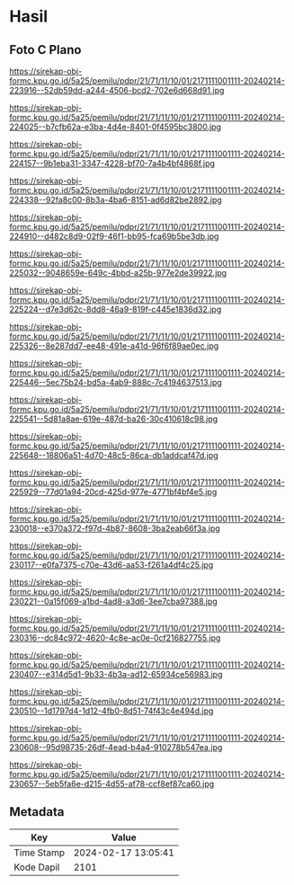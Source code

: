 # Hasil

## Foto C Plano

https://sirekap-obj-formc.kpu.go.id/5a25/pemilu/pdpr/21/71/11/10/01/2171111001111-20240214-223916--52db59dd-a244-4506-bcd2-702e6d668d91.jpg

https://sirekap-obj-formc.kpu.go.id/5a25/pemilu/pdpr/21/71/11/10/01/2171111001111-20240214-224025--b7cfb62a-e3ba-4d4e-8401-0f4595bc3800.jpg

https://sirekap-obj-formc.kpu.go.id/5a25/pemilu/pdpr/21/71/11/10/01/2171111001111-20240214-224157--9b1eba31-3347-4228-bf70-7a4b4bf4868f.jpg

https://sirekap-obj-formc.kpu.go.id/5a25/pemilu/pdpr/21/71/11/10/01/2171111001111-20240214-224338--92fa8c00-8b3a-4ba6-8151-ad6d82be2892.jpg

https://sirekap-obj-formc.kpu.go.id/5a25/pemilu/pdpr/21/71/11/10/01/2171111001111-20240214-224910--d482c8d9-02f9-46f1-bb95-fca69b5be3db.jpg

https://sirekap-obj-formc.kpu.go.id/5a25/pemilu/pdpr/21/71/11/10/01/2171111001111-20240214-225032--9048659e-649c-4bbd-a25b-977e2de39922.jpg

https://sirekap-obj-formc.kpu.go.id/5a25/pemilu/pdpr/21/71/11/10/01/2171111001111-20240214-225224--d7e3d62c-8dd8-46a9-819f-c445e1836d32.jpg

https://sirekap-obj-formc.kpu.go.id/5a25/pemilu/pdpr/21/71/11/10/01/2171111001111-20240214-225326--8e287dd7-ee48-491e-a41d-96f6f89ae0ec.jpg

https://sirekap-obj-formc.kpu.go.id/5a25/pemilu/pdpr/21/71/11/10/01/2171111001111-20240214-225446--5ec75b24-bd5a-4ab9-888c-7c4194637513.jpg

https://sirekap-obj-formc.kpu.go.id/5a25/pemilu/pdpr/21/71/11/10/01/2171111001111-20240214-225541--5d81a8ae-619e-487d-ba26-30c410618c98.jpg

https://sirekap-obj-formc.kpu.go.id/5a25/pemilu/pdpr/21/71/11/10/01/2171111001111-20240214-225648--18806a51-4d70-48c5-86ca-db1addcaf47d.jpg

https://sirekap-obj-formc.kpu.go.id/5a25/pemilu/pdpr/21/71/11/10/01/2171111001111-20240214-225929--77d01a94-20cd-425d-977e-4771bf4bf4e5.jpg

https://sirekap-obj-formc.kpu.go.id/5a25/pemilu/pdpr/21/71/11/10/01/2171111001111-20240214-230018--e370a372-f97d-4b87-8608-3ba2eab66f3a.jpg

https://sirekap-obj-formc.kpu.go.id/5a25/pemilu/pdpr/21/71/11/10/01/2171111001111-20240214-230117--e0fa7375-c70e-43d6-aa53-f261a4df4c25.jpg

https://sirekap-obj-formc.kpu.go.id/5a25/pemilu/pdpr/21/71/11/10/01/2171111001111-20240214-230221--0a15f069-a1bd-4ad8-a3d6-3ee7cba97388.jpg

https://sirekap-obj-formc.kpu.go.id/5a25/pemilu/pdpr/21/71/11/10/01/2171111001111-20240214-230316--dc84c972-4620-4c8e-ac0e-0cf216827755.jpg

https://sirekap-obj-formc.kpu.go.id/5a25/pemilu/pdpr/21/71/11/10/01/2171111001111-20240214-230407--e314d5d1-9b33-4b3a-ad12-65934ce56983.jpg

https://sirekap-obj-formc.kpu.go.id/5a25/pemilu/pdpr/21/71/11/10/01/2171111001111-20240214-230510--1d1797d4-1d12-4fb0-8d51-74f43c4e494d.jpg

https://sirekap-obj-formc.kpu.go.id/5a25/pemilu/pdpr/21/71/11/10/01/2171111001111-20240214-230608--95d98735-26df-4ead-b4a4-910278b547ea.jpg

https://sirekap-obj-formc.kpu.go.id/5a25/pemilu/pdpr/21/71/11/10/01/2171111001111-20240214-230657--5eb5fa6e-d215-4d55-af78-ccf8ef87ca60.jpg


## Metadata

| Key        | Value               |
| ---------- | ------------------- |
| Time Stamp | 2024-02-17 13:05:41 |
| Kode Dapil | 2101                |



